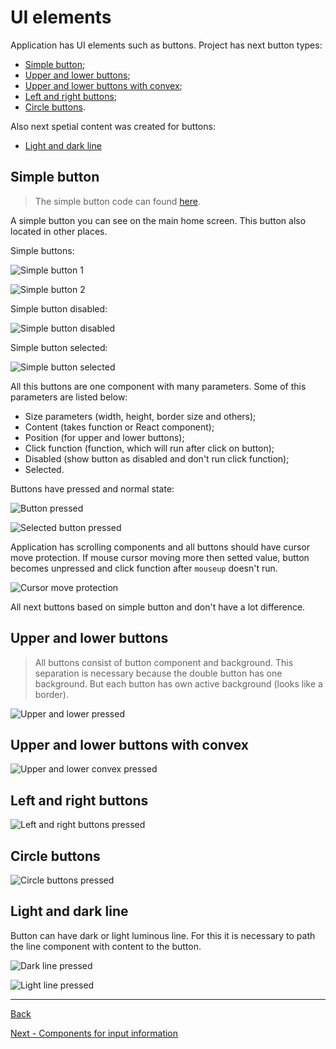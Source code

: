 # UI elements

Application has UI elements such as buttons. Project has next button types:

- [Simple button](#Simple-button);
- [Upper and lower buttons](#Upper-and-lower-buttons);
- [Upper and lower buttons with convex](#Upper-and-lower-buttons-with-convex);
- [Left and right buttons](#Left-and-right-buttons);
- [Circle buttons](#Circle-buttons).

Also next spetial content was created for buttons:

- [Light and dark line](#Light-and-dark-line)

## Simple button

> The simple button code can found [here](../code-example).

A simple button you can see on the main home screen. This button also located in other places.

Simple buttons:

![Simple button 1](img/simple-button-1.png)

![Simple button 2](img/simple-button-2.png)

Simple button disabled:

![Simple button disabled](img/simple-button-disabled.png)

Simple button selected:

![Simple button selected](img/simple-button-selected.png)

All this buttons are one component with many parameters. Some of this parameters are listed below:

- Size parameters (width, height, border size and others);
- Content (takes function or React component);
- Position (for upper and lower buttons);
- Click function (function, which will run after click on button);
- Disabled (show button as disabled and don't run click function);
- Selected.

Buttons have pressed and normal state:

![Button pressed](img/button-pressed.gif)

![Selected button pressed](img/selected-button-pressed.gif)

Application has scrolling components and all buttons should have cursor move protection. If mouse cursor moving more then setted value, button becomes unpressed and click function after `mouseup` doesn't run.

![Cursor move protection](img/cursor-move-protection.gif)

All next buttons based on simple button and don't have a lot difference.


## Upper and lower buttons

> All buttons consist of button component and background. This separation is necessary because the double button has one background. But each button has own active background (looks like a border).

![Upper and lower pressed](img/upper-and-lower-pressed.gif)

## Upper and lower buttons with convex

![Upper and lower convex pressed](img/convex-buttons.gif)

## Left and right buttons

![Left and right buttons pressed](img/left-and-right-pressed.gif)

## Circle buttons

![Circle buttons pressed](img/circle-pressed.gif)

## Light and dark line

Button can have dark or light luminous line. For this it is necessary to path the line component with content to the button.

![Dark line pressed](img/dark-line-pressed.gif)

![Light line pressed](img/light-line-pressed.gif)

<hr>

[Back](https://github.com/tppd67421/GTN-750Xi)

[Next - Components for input information](../input-components/README.md)
